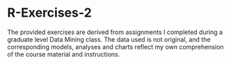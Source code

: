 # R-Exercises-2

The provided exercises are derived from assignments I completed during a graduate level Data Mining class. The data used is not original, and the corresponding models, analyses and charts reflect my own comprehension of the course material and instructions.
